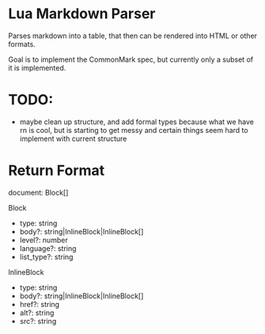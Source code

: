 # Lua Markdown Parser

Parses markdown into a table, that then can be rendered into HTML or other formats.

Goal is to implement the CommonMark spec, but currently only a subset of it is implemented.

# TODO:
- maybe clean up structure, and add formal types
  because what we have rn is cool, but is starting to get messy
  and certain things seem hard to implement with current structure

# Return Format

document: Block[]

Block
 - type: string
 - body?: string|InlineBlock|InlineBlock[]
 - level?: number
 - language?: string
 - list_type?: string

InlineBlock
 - type: string
 - body?: string|InlineBlock|InlineBlock[]
 - href?: string
 - alt?: string
 - src?: string